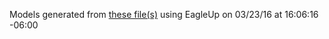 Models generated from [these file(s)](https://raw.github.com/sparkfun/Si4703_FM_Tuner_Evaluation_Board/66ecc3cebbfffb684e46d2dbd1f40ab19165d924/Hardware/SparkFun_Si4703_Eval.brd) using EagleUp on 03/23/16 at 16:06:16 -06:00

